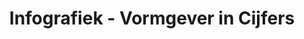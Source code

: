 ---
title: Infografiek - Vormgever in Cijfers
slug: "vormgever-in-cijfers"
description: "Als een van de opdrachten in de
              derde schijf, moesten de studenten
              een infografiek maken over
              een grafisch vormgever.<br><br>
              Simon Van Damme heeft gekozen
              om deze te benaderen met enkele
              gekke figuren die voor een mooi
              evenwicht zorgt tussen de cijfers
              en beelden."
type: "intern"
members:
    - name: "Simon Van Damme"
      direction: "Crossmedia-ontwerp"
      subdirection: "Graphic Design"
      disk: "3e Schijf"
thumbnail:
    url: "thumbnail.jpg"
    alt: ""
    height: 1
    width: 1
    text-color: "cb4b4a"
    background-color: "cb4b4a"
media:
    - url: "1.jpg"
      type: "image"
      text: "Alles begint met een duidelijke schets waarop je kan werken. Welke objecten komen waar, hoe gaat de tekst gepositioneerd
             zijn tegenover het beeld en hoe gaat het totaalbeeld eruit zien."
    - url: "2.jpg"
      type: "image"
      text: "Eens de schets klaar is, begint het digitaal uitwerken. Dit is de stap waarin je alles de uiteindelijke vorm geeft en
             perfectioneerd voor de gebruiker."
    - url: "3.jpg"
      type: "image"
created: 20/01/2017
order: 13
---